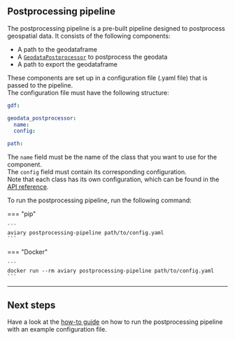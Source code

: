 <style>
  .md-sidebar--secondary { visibility: hidden }
</style>

## Postprocessing pipeline

The postprocessing pipeline is a pre-built pipeline designed to postprocess geospatial data.
It consists of the following components:

- A path to the geodataframe
- A [`GeodataPostprocessor`](../api_reference/geodata/geodata_postprocessor.md) to postprocess the geodata
- A path to export the geodataframe

These components are set up in a configuration file (.yaml file) that is passed to the pipeline.<br />
The configuration file must have the following structure:

``` yaml title="config.yaml"
gdf:

geodata_postprocessor:
  name:
  config:

path:
```

The `name` field must be the name of the class that you want to use for the component.<br />
The `config` field must contain its corresponding configuration.<br />
Note that each class has its own configuration, which can be found in the
[API reference](../api_reference/pipeline/postprocessing_pipeline.md#aviary.pipeline.PostprocessingPipelineConfig).

To run the postprocessing pipeline, run the following command:

=== "pip"

    ```
    aviary postprocessing-pipeline path/to/config.yaml
    ```

=== "Docker"

    ```
    docker run --rm aviary postprocessing-pipeline path/to/config.yaml
    ```

---

## Next steps

Have a look at the [how-to guide](../how_to_guides/cli/how_to_run_the_postprocessing_pipeline.md)
on how to run the postprocessing pipeline with an example configuration file.

